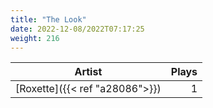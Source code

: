 ```yaml
---
title: "The Look"
date: 2022-12-08/2022T07:17:25
weight: 216
---
```




 Artist | Plays 
----- | -----:
[Roxette]({{< ref "a28086">}}) | 1

